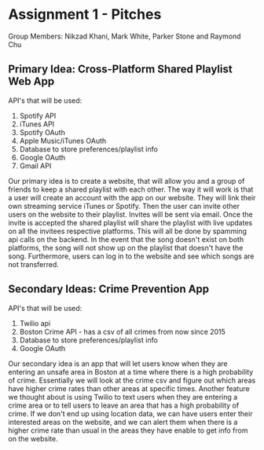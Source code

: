# Assignment 1 - Pitches

Group Members: Nikzad Khani, Mark White, Parker Stone and Raymond Chu

## Primary Idea: Cross-Platform Shared Playlist Web App

API's that will be used:
  1. Spotify API
  2. iTunes API
  3. Spotify OAuth
  4. Apple Music/iTunes OAuth
  5. Database to store preferences/playlist info
  6. Google OAuth
  7. Gmail API

Our primary idea is to create a website, that will allow you
and a group of friends to keep a shared playlist with each other.
The way it will work is that a user will create an account
with the app on our website. They will link their own streaming
service iTunes or Spotify. Then the user can invite other users
on the website to their playlist. Invites will be sent via email.
Once the invite is accepted the shared playlist will share
the playlist with live updates on all the invitees respective
platforms. This will all be done by spamming api calls on the
backend. In the event that the song doesn't exist on both
platforms, the song will not show up on the playlist that doesn't
have the song. Furthermore, users can log in to the website and
see which songs are not transferred.

## Secondary Ideas: Crime Prevention App

API's that will be used:
  1. Twilio api
  2. Boston Crime API - has a csv of all crimes from now since 2015
  3. Database to store preferences/playlist info
  4. Google OAuth

 Our secondary idea is an app that will let users know when they
 are entering an unsafe area in Boston at a time where there is
 a high probability of crime. Essentially we will look at the
 crime csv and figure out which areas have higher crime rates than
 other areas at specific times. Another feature we thought about
 is using Twilio to text users when they are entering a crime area
 or to tell users to leave an area that has a high probability of
 crime. If we don't end up using location data, we can have
 users enter their interested areas on the website, and we can
 alert them when there is a higher crime rate than usual in the
 areas they have enable to get info from on the website.

